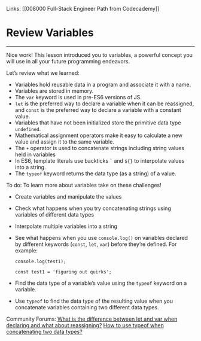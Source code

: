 Links:  [[008000 Full-Stack Engineer Path from Codecademy]]
# Review Variables
---
Nice work! This lesson introduced you to variables, a powerful concept you will use in all your future programming endeavors.

Let’s review what we learned:

-   Variables hold reusable data in a program and associate it with a name.
-   Variables are stored in memory.
-   The `var` keyword is used in pre-ES6 versions of JS.
-   `let` is the preferred way to declare a variable when it can be reassigned, and `const` is the preferred way to declare a variable with a constant value.
-   Variables that have not been initialized store the primitive data type `undefined`.
-   Mathematical assignment operators make it easy to calculate a new value and assign it to the same variable.
-   The `+` operator is used to concatenate strings including string values held in variables
-   In ES6, template literals use backticks `` ` `` and `${}` to interpolate values into a string.
-   The `typeof` keyword returns the data type (as a string) of a value.

To do:
To learn more about variables take on these challenges!

-   Create variables and manipulate the values
-   Check what happens when you try concatenating strings using variables of different data types
-   Interpolate multiple variables into a string
-   See what happens when you use `console.log()` on variables declared by different keywords (`const`, `let`, `var`) before they’re defined. For example:

		console.log(test1);
		
		const test1 = 'figuring out quirks';

-   Find the data type of a variable’s value using the `typeof` keyword on a variable.
-   Use `typeof` to find the data type of the resulting value when you concatenate variables containing two different data types.

Community Forums:
[What is the difference between let and var when declaring and what about reassigning?](https://discuss.codecademy.com/t/what-is-the-difference-between-let-and-var-when-declaring-and-what-about-reassigning/492581)
[How to use typeof when concatenating two data types?](https://discuss.codecademy.com/t/how-to-use-typeof-when-concatenating-two-data-types/492583)